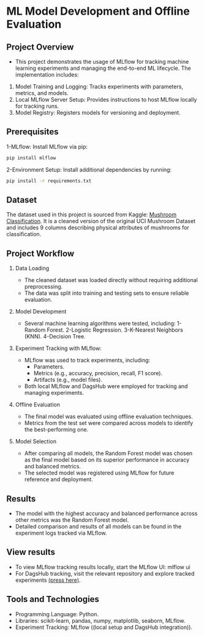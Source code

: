 # ML Model Development and Offline Evaluation


## Project Overview
   - This project demonstrates the usage of MLflow for tracking machine learning experiments and managing the end-to-end ML lifecycle. The implementation includes:
1. Model Training and Logging: Tracks experiments with parameters, metrics, and models.
2. Local MLflow Server Setup: Provides instructions to host MLflow locally for tracking runs.
3. Model Registry: Registers models for versioning and deployment.

## Prerequisites
1-MLflow: Install MLflow via pip:
```bash
pip install mlflow
```
2-Environment Setup: Install additional dependencies by running:
```bash
pip install -r requirements.txt
```


## Dataset
The dataset used in this project is sourced from Kaggle: [Mushroom Classification](https://www.kaggle.com/datasets/prishasawhney/mushroom-dataset). It is a cleaned version of the original UCI Mushroom Dataset and includes 9 columns describing physical attributes of mushrooms for classification.

## Project Workflow

1. Data Loading
   - The cleaned dataset was loaded directly without requiring additional preprocessing.
   - The data was split into training and testing sets to ensure reliable evaluation.

2. Model Development
   - Several machine learning algorithms were tested, including:
      1-Random Forest.
      2-Logistic Regression.
      3-K-Nearest Neighbors (KNN).
      4-Decision Tree.

3. Experiment Tracking with MLflow:
   - MLflow was used to track experiments, including:
     - Parameters.
     - Metrics (e.g., accuracy, precision, recall, F1 score).
     - Artifacts (e.g., model files).
   - Both local MLflow and DagsHub were employed for tracking and managing experiments.

5. Offline Evaluation
   - The final model was evaluated using offline evaluation techniques.
   - Metrics from the test set were compared across models to identify the best-performing one.

6. Model Selection
   - After comparing all models, the Random Forest model was chosen as the final model based on its superior performance in accuracy and balanced metrics.
   - The selected model was registered using MLflow for future reference and deployment.

## Results
   - The model with the highest accuracy and balanced performance across other metrics was the Random Forest model.
   - Detailed comparison and results of all models can be found in the experiment logs tracked via MLflow.

## View results
   - To view MLflow tracking results locally, start the MLflow UI: mlflow ui
   - For DagsHub tracking, visit the relevant repository and explore tracked experiments [(press here)](https://dagshub.com/AhmadMaraqa20/Mlflow_Dagshub).

## Tools and Technologies
   - Programming Language: Python.
   - Libraries: scikit-learn, pandas, numpy, matplotlib, seaborn, MLflow.
   - Experiment Tracking: MLflow ((local setup and DagsHub integration)).

